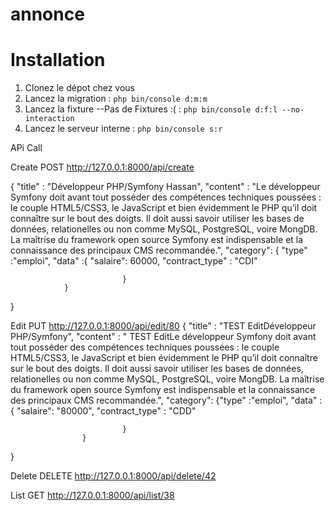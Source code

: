 # annonce

# Installation
1. Clonez le dépot chez vous
2. Lancez la migration : `php bin/console d:m:m`
3. Lancez la fixture --Pas de Fixtures :( : `php bin/console d:f:l --no-interaction`
4. Lancez le serveur interne : `php bin/console s:r`

APi Call

Create
POST http://127.0.0.1:8000/api/create

{
	"title" : "Développeur PHP/Symfony Hassan",
	"content" : "Le développeur Symfony doit avant tout posséder des compétences techniques poussées : le couple HTML5/CSS3, le JavaScript et bien évidemment le PHP qu’il doit connaître sur le bout des doigts. Il doit aussi savoir utiliser les bases de données, relationelles ou non comme MySQL, PostgreSQL, voire MongDB. La maîtrise du framework open source Symfony est indispensable et la connaissance des principaux CMS recommandée.",
	"category": {
				"type" :"emploi",
				"data"   :{
	      						"salaire": 60000,
			    				"contract_type" : "CDI"
      		
      						 } 
				}
     
	
}

Edit
PUT http://127.0.0.1:8000/api/edit/80
{
	"title" : "TEST EditDéveloppeur PHP/Symfony",
	"content" : " TEST EditLe développeur Symfony doit avant tout posséder des compétences techniques poussées : le couple HTML5/CSS3, le JavaScript et bien évidemment le PHP qu’il doit connaître sur le bout des doigts. Il doit aussi savoir utiliser les bases de données, relationelles ou non comme MySQL, PostgreSQL, voire MongDB. La maîtrise du framework open source Symfony est indispensable et la connaissance des principaux CMS recommandée.",
	"category": {"type" :"emploi",
				"data"   :{
	      						"salaire": "80000",
			    				"contract_type" : "CDD"
      		
      						 } 
					}
     
	
}

Delete
DELETE http://127.0.0.1:8000/api/delete/42

List
GET http://127.0.0.1:8000/api/list/38